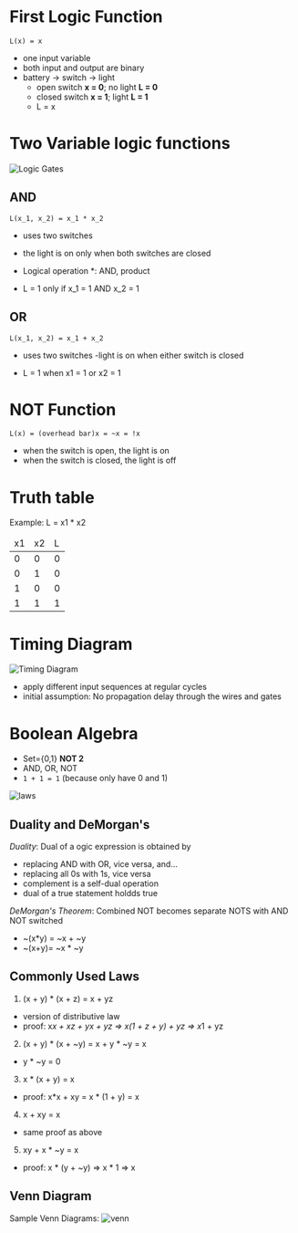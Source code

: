 # First Logic Function

`L(x) = x`
- one input variable
- both input and output are binary
- battery -> switch -> light
  - open switch **x = 0**; no light **L = 0**
  - closed switch **x = 1**; light **L = 1**
  - L = x
  
# Two Variable logic functions

![Logic Gates](http://homepage.cs.uiowa.edu/~jones/assem/notes/08f/gates.gif)

## AND

`L(x_1, x_2) = x_1 * x_2`
- uses two switches
- the light is on only when both switches are closed
- Logical operation *: AND, product

- L = 1 only if x_1 = 1 AND x_2 = 1

## OR

`L(x_1, x_2) = x_1 + x_2`
- uses two switches
-light is on when either switch is closed

- L = 1 when x1 = 1 or x2 = 1

# NOT Function

`L(x) = (overhead bar)x = ~x = !x`
- when the switch is open, the light is on
- when the switch is closed, the light is off

# Truth table

Example: L = x1 * x2

<table>
  <thead>
    <td>x1</td><td>x2</td><td>L</td>
  </thead>
  <tbody>
  <tr>
    <td>0</td><td>0</td><td>0</td>
    <tr>
    <td>0</td><td>1</td><td>0</td>
    <tr>
    <td>1</td><td>0</td><td>0</td>
    <tr>
    <td>1</td><td>1</td><td>1</td>
  </tbody>
</table>

# Timing Diagram

![Timing Diagram](http://image.slidesharecdn.com/digitalsystems-logicgatesbooleanalgebra-110720002849-phpapp01/95/digital-systems-logicgatesbooleanalgebra-12-728.jpg?cb=1311121921)
- apply different input sequences at regular cycles
- initial assumption: No propagation delay through the wires and gates

# Boolean Algebra

- Set={0,1} **NOT 2**
- AND, OR, NOT
- `1 + 1 = 1` (because only have 0 and 1)

![laws](http://users.cis.fiu.edu/~prabakar/cda4101/Common/notes/figs/fig-3-06.jpg)

## Duality and DeMorgan's

*Duality*: Dual of a ogic expression is obtained by 
  - replacing AND with OR, vice versa, and...
  - replacing all 0s with 1s, vice versa
  - complement is a self-dual operation
  - dual of a true statement holdds true
  
*DeMorgan's Theorem*: Combined NOT becomes separate NOTS with AND NOT switched
  - ~(x*y) = ~x + ~y
  - ~(x+y)= ~x * ~y

## Commonly Used Laws

1. (x + y) * (x + z) = x + yz
  - version of distributive law
  - proof: x*x + xz + yx + yz => x(1 + z + y) + yz => x*1 + yz
2. (x + y) * (x + ~y) = x + y * ~y = x
  - y * ~y = 0
3. x * (x + y) = x
  - proof: x*x + xy = x * (1 + y) = x
4. x + xy = x
  - same proof as above
5. xy + x * ~y = x
  - proof: x * (y + ~y) => x * 1 => x

## Venn Diagram

Sample Venn Diagrams: ![venn](http://www.jeffreythompson.org/blog/wp-content/uploads/2010/04/348px-LogicGates.svg_.png)
